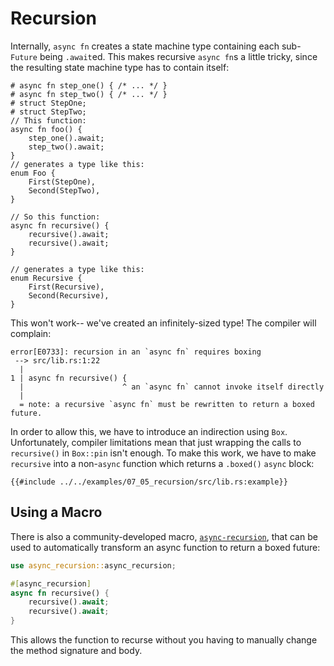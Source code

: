 # Recursion

Internally, `async fn` creates a state machine type containing each
sub-`Future` being `.await`ed. This makes recursive `async fn`s a little
tricky, since the resulting state machine type has to contain itself:

```rust,edition2018
# async fn step_one() { /* ... */ }
# async fn step_two() { /* ... */ }
# struct StepOne;
# struct StepTwo;
// This function:
async fn foo() {
    step_one().await;
    step_two().await;
}
// generates a type like this:
enum Foo {
    First(StepOne),
    Second(StepTwo),
}

// So this function:
async fn recursive() {
    recursive().await;
    recursive().await;
}

// generates a type like this:
enum Recursive {
    First(Recursive),
    Second(Recursive),
}
```

This won't work-- we've created an infinitely-sized type!
The compiler will complain:

```
error[E0733]: recursion in an `async fn` requires boxing
 --> src/lib.rs:1:22
  |
1 | async fn recursive() {
  |                      ^ an `async fn` cannot invoke itself directly
  |
  = note: a recursive `async fn` must be rewritten to return a boxed future.
```

In order to allow this, we have to introduce an indirection using `Box`.
Unfortunately, compiler limitations mean that just wrapping the calls to
`recursive()` in `Box::pin` isn't enough. To make this work, we have
to make `recursive` into a non-`async` function which returns a `.boxed()`
`async` block:

```rust,edition2018
{{#include ../../examples/07_05_recursion/src/lib.rs:example}}
```

## Using a Macro

There is also a community-developed macro, [`async-recursion`](https://github.com/dcchut/async-recursion), that can be used to automatically transform an async function to return a boxed future:

```rust
use async_recursion::async_recursion;

#[async_recursion]
async fn recursive() {
    recursive().await;
    recursive().await;
}
```

This allows the function to recurse without you having to manually change the method signature and body.
